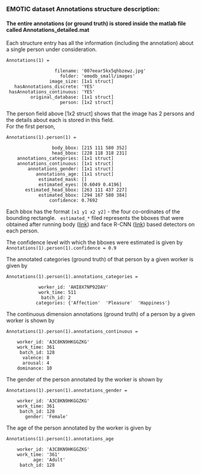 ### EMOTIC dataset Annotations structure description:
#### The entire annotations (or ground truth) is stored inside the matlab file called Annotations_detailed.mat

Each structure entry has all the information (including the annotation) about a single person under consideration.   

    Annotations(1) = 
    
                      filename: '007eear5kx5qhbzewz.jpg'   
                        folder: 'emodb_small/images'    
                    image_size: [1x1 struct]    
       hasAnnotations_discrete: 'YES'    
     hasAnnotations_continuous: 'YES'    
             original_database: [1x1 struct]   
                        person: [1x2 struct]   

The person field above [1x2 struct] shows that the image has 2 persons and the details about each is stored in this field.  
For the first person, 
```
Annotations(1).person(1) =

                 body_bbox: [215 111 580 352]
                 head_bbox: [228 118 318 231]
    annotations_categories: [1x1 struct]
    annotations_continuous: [1x1 struct]
        annotations_gender: [1x1 struct]
           annotations_age: [1x1 struct]
            estimated_mask: []
            estimated_eyes: [0.6049 0.4196]
       estimated_head_bbox: [263 111 437 227]
            estimated_bbox: [294 167 580 384]
                confidence: 0.7692
```
Each bbox has the format `[x1 y1 x2 y2]` - the four co-ordinates of the bounding rectangle.   
`estimated_*` filed represents the bboxes that were obtained after running body ([link](https://arxiv.org/abs/1506.01497)) and face R-CNN ([link](https://arxiv.org/abs/1606.03473)) based detectors on each person.   

The confidence level with which the bboxes were estimated is given by 
`Annotations(1).person(1).confidence = 0.9` 

The annotated categories (ground truth) of that person by a given worker is given by  
```
Annotations(1).person(1).annotations_categories = 
     
            worker_id: 'AHI8X7NP92DAV'
            work_time: 511
             batch_id: 2
           categories: {'Affection'  'Pleasure'  'Happiness'}
```
The continuous dimension annotations (ground truth) of a person by a given worker is shown by
```
Annotations(1).person(1).annotations_continuous = 

    worker_id: 'A3C8KN9HKGGZKG'
    work_time: 361
     batch_id: 128
      valence: 8
      arousal: 4
    dominance: 10
```
The gender of the person annotated by the worker is shown by
```
Annotations(1).person(1).annotations_gender = 

    worker_id: 'A3C8KN9HKGGZKG'
    work_time: 361
     batch_id: 128
       gender: 'Female'
```
The age of the person annotated by the worker is given by
``` 
Annotations(1).person(1).annotations_age 

    worker_id: 'A3C8KN9HKGGZKG'
    work_time: '361'
          age: 'Adult'
     batch_id: 128
```
     
